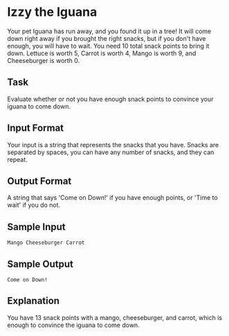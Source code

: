 # Izzy the Iguana

Your pet Iguana has run away, and you found it up in a tree! It will come down right away if you brought the right snacks, but if you don't have enough, you will have to wait. You need 10 total snack points to bring it down. Lettuce is worth 5, Carrot is worth 4, Mango is worth 9, and Cheeseburger is worth 0.

## Task

Evaluate whether or not you have enough snack points to convince your iguana to come down.

## Input Format

Your input is a string that represents the snacks that you have. Snacks are separated by spaces, you can have any number of snacks, and they can repeat.

## Output Format

A string that says 'Come on Down!' if you have enough points, or 'Time to wait' if you do not.

## Sample Input

```=
Mango Cheeseburger Carrot
```

## Sample Output

```=
Come on Down!
```

## Explanation

You have 13 snack points with a mango, cheeseburger, and carrot, which is enough to convince the iguana to come down.
